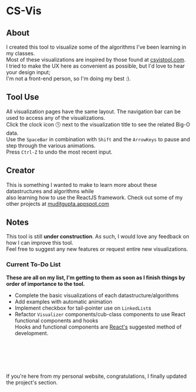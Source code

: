 # CS-Vis

## About
I created this tool to visualize some of the algorithms I've been learning in my classes.<br />
Most of these visualizations are inspired by those found at [csvistool.com](https://csvistool.com).<br />
I tried to make the UX here as convenient as possible, but I'd love to hear your design input;<br />
I'm not a front-end person, so I'm doing my best :).

## Tool Use
All visualization pages have the same layout. The navigation bar can be used to access any of the visualizations.<br />
Click the clock icon :clock4: next to the visualization title to see the related Big-O data.<br />
Use the `SpaceBar` in combination with `Shift` and the `ArrowKeys` to pause and step through the various animations.<br />
Press `Ctrl-Z` to undo the most recent input.

## Creator
This is something I wanted to make to learn more about these datastructures and algorithms while <br />
also learning how to use the ReactJS framework.
Check out some of my other projects at [muditgupta.appspot.com](https://muditgupta.appspot.com)

## Notes
This tool is still **under construction**. As such, I would love any feedback on how I can improve this tool.<br />
Feel free to suggest any new features or request entire new visualizations.

### Current To-Do List
**These are all on my list, I'm getting to them as soon as I finish things by order of importance to the tool.**
* Complete the basic visualizations of each datastructure/algorithms
* Add examples with automatic animation
* Implement checkbox for tail-pointer use on `LinkedList`s
* Refactor `Visualizer` components/cub-class components to use React functional components and hooks<br />
   Hooks and functional components are [React's](https://reactjs.org/docs/hooks-intro.html) suggested method of development.  
<br />
<br />
<br />
<br />
<br />
If you're here from my personal website, congratulations, I finally updated the project's section.
